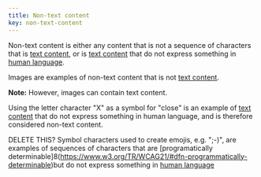 ```yaml
---
title: Non-text content
key: non-text-content
---
```


Non-text content is either any content that is not a sequence of characters that is [text content](#text-content), or is [text content](#text-content) that do not express something in [human language](https://www.w3.org/TR/WCAG21/#dfn-human-language-s).

Images are examples of non-text content that is not [text content](#text-contain).

**Note:** However, images can contain text content.

Using the letter character "X" as a symbol for "close" is an example of [text content](#text-content) that do not express something in human language, and is therefore considered non-text content. 

DELETE THIS? Symbol characters used to create emojis, e.g. ";-)", are examples of sequences of characters that are [programatically determinable]8(https://www.w3.org/TR/WCAG21/#dfn-programmatically-determinable)but do not express something in [human language](https://www.w3.org/TR/WCAG21/#dfn-human-language-s)
